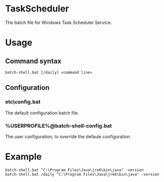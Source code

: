 TaskScheduler
==========
The batch file for Windows Task Scheduler Service.

Usage
==========
## Command syntax
    batch-shell.bat [/daily] <command line>

## Configuration
### etc\config.bat
  The default configuration batch file.
### %USERPROFILE%\@batch-shell-config.bat
  The user configuration, to override the defaule configuration.

Example
==========
    batch-shell.bat "C:\Program Files\Java\jre6\bin\java" -version
    batch-shell.bat /daily "C:\Program Files\Java\jre6\bin\java" -version